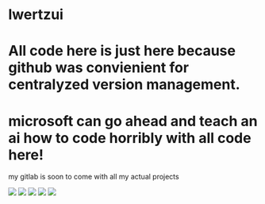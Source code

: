 # lwertzui
# All code here is just here because github was convienient for centralyzed version management.  
# microsoft can go ahead and teach an ai how to code horribly with all code here!  
my gitlab is soon to come with all my actual projects  

![](http://github-profile-summary-cards.vercel.app/api/cards/profile-details?username=lwertzui&theme=bear) 
![](http://github-profile-summary-cards.vercel.app/api/cards/repos-per-language?username=lwertzui&theme=bear) ![](http://github-profile-summary-cards.vercel.app/api/cards/most-commit-language?username=lwertzui&theme=bear) 
![](http://github-profile-summary-cards.vercel.app/api/cards/stats?username=lwertzui&theme=bear) ![](http://github-profile-summary-cards.vercel.app/api/cards/productive-time?username=lwertzui&theme=bear&utcOffset=8) 
